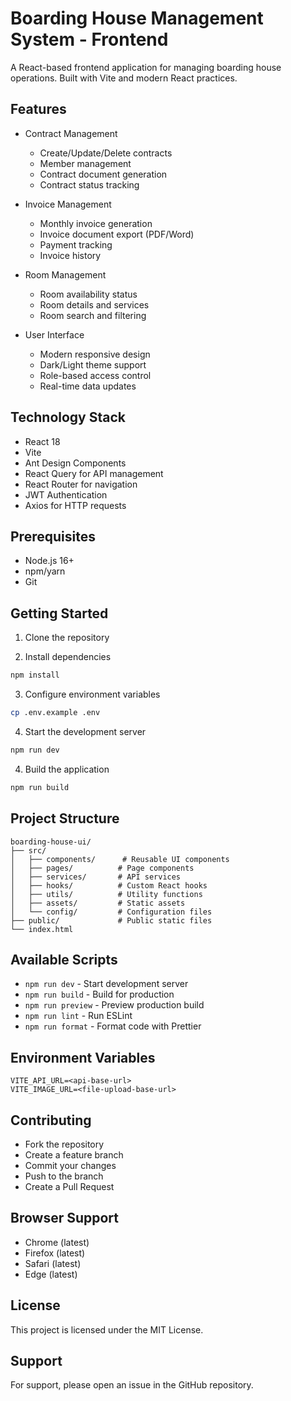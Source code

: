 # Boarding House Management System - Frontend

A React-based frontend application for managing boarding house operations. Built with Vite and modern React practices.

## Features

- Contract Management 
  - Create/Update/Delete contracts
  - Member management  
  - Contract document generation
  - Contract status tracking

- Invoice Management
  - Monthly invoice generation
  - Invoice document export (PDF/Word)
  - Payment tracking
  - Invoice history

- Room Management
  - Room availability status
  - Room details and services
  - Room search and filtering

- User Interface
  - Modern responsive design
  - Dark/Light theme support
  - Role-based access control
  - Real-time data updates

## Technology Stack

- React 18
- Vite
- Ant Design Components
- React Query for API management
- React Router for navigation
- JWT Authentication
- Axios for HTTP requests

## Prerequisites

- Node.js 16+
- npm/yarn
- Git

## Getting Started

1. Clone the repository

2. Install dependencies

```bash
npm install
```

3. Configure environment variables
    
```bash
cp .env.example .env
```

4. Start the development server

```bash
npm run dev
```

4. Build the application

```bash
npm run build
```

## Project Structure

```
boarding-house-ui/
├── src/
│   ├── components/      # Reusable UI components
│   ├── pages/          # Page components
│   ├── services/       # API services
│   ├── hooks/          # Custom React hooks
│   ├── utils/          # Utility functions
│   ├── assets/         # Static assets
│   └── config/         # Configuration files
├── public/             # Public static files
└── index.html    
```

## Available Scripts

- `npm run dev` - Start development server
- `npm run build` - Build for production
- `npm run preview` - Preview production build
- `npm run lint` - Run ESLint
- `npm run format` - Format code with Prettier

## Environment Variables

```
VITE_API_URL=<api-base-url>
VITE_IMAGE_URL=<file-upload-base-url>
```

## Contributing

- Fork the repository
- Create a feature branch
- Commit your changes
- Push to the branch
- Create a Pull Request

## Browser Support

- Chrome (latest)
- Firefox (latest)
- Safari (latest)
- Edge (latest)

## License

This project is licensed under the MIT License.

## Support

For support, please open an issue in the GitHub repository.